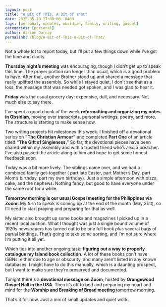 ```yaml
---
layout: post
title: "A Bit of This, A Bit of That"
date: 2025-05-10 17:00:00 -0400
tags: [personal, updates, obsidian, family, writing, gospel]
categories: [personal]
author: Atrion Darnay
permalink: /blog/A-Bit-of-This-A-Bit-of-That/
---
```


Not a whole lot to report today, but I’ll put a few things down while I’ve got the time and clarity.

**Thursday night’s meeting** was encouraging, though I didn’t get up to speak this time. The prayer portion ran longer than usual, which is a good problem to have. After that, another Brother stood up and shared a message that really uplifted the assembly. So while I stayed quiet, I don't see that as a loss, the message that was needed got spoken, and I was glad to hear it.

**Friday** was the usual grocery day: expensive, dull, and necessary. Not much else to say there.

<!--more-->

I've spent a good chunk of the week **reformatting and organizing my notes in Obsidian**, moving over transcripts, personal writings, poetry, and more. The structure is starting to make sense now.

Two writing projects hit milestones this week. I finished off a devotional series on **"The Christian Armour"** and completed **Part One** of an article titled **"The Gift of Singleness."** So far, the devotional pieces have been shared within my assembly and with a trusted friend who’s also a preacher. I’ve also passed the article along to him and hope to get some honest feedback soon.

Today was a bit more lively. The siblings came over, and we had a combined family get-together ( part late Easter, part Mother’s Day, part Mom’s birthday, part my own birthday). Just a simple afternoon with pizza, cake, and the nephews. Nothing fancy, but good to have everyone under the same roof for a while.

**Tomorrow morning is our usual Gospel meeting for the Philippines via Zoom.** My turn to speak is coming up at the end of the month (May 31st), so I’ll need to start praying and preparing for that as well.

My sister also brought up some books and magazines I picked up in a recent local auction. What I thought was just a single bound volume of 1920s newspapers has turned out to be one full book *plus* several bags of partial bindings. That’s going to take some sorting, and I’m not sure where I’m putting it all yet.

Which ties into another ongoing task: **figuring out a way to properly catalogue my Island book collection.** A lot of these books don’t have ISBNs, either due to age or obscurity, and many aren’t listed in any known databases. I might have to do this manually, which is a daunting prospect, but I want to make sure they’re preserved and documented.

Tonight there's a **devotional message on Zoom**, hosted by **Orangewood Gospel Hall in the USA**. Then it’s off to bed and preparing my heart and mind for the **Worship and Breaking of Bread meeting** tomorrow morning.

That’s it for now. Just a mix of small updates and quiet work.
